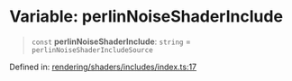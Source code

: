 # Variable: perlinNoiseShaderInclude

> `const` **perlinNoiseShaderInclude**: `string` = `perlinNoiseShaderIncludeSource`

Defined in: [rendering/shaders/includes/index.ts:17](https://github.com/Forge-Game-Engine/Forge/blob/80c88dbc1226e2ea185d187b85121eb9c3da7ead/src/rendering/shaders/includes/index.ts#L17)
